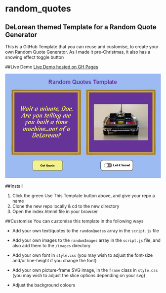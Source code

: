 # random_quotes
## DeLorean themed Template for a Random Quote Generator
This is a GitHub Template that you can reuse and customise, to create your own Random Quote Generator.
As I made it pre-Christmas, it also has a snowing effect toggle button

##Live Demo
[Live Demo hosted on GH Pages](https://davin2020.github.io/random_quotes)

![Screenshot of DeLorean themed Random Quotes Template](/images/screenshot_random_quotes.png)

##Install
1. Click the green Use This Template button above, and give your repo a name 
2. Clone the new repo locally & cd to the new directory
3. Open the index.htmml file in your browser

##Customise
You can customise this template in the following ways

- Add your own text/quotes to the `randomQuotes` array in the `script.js` file

- Add your own images to the `randomImages` array in the `script.js` file, and also add them to the `/images` directory

- Add your own font in `style.css` (you may wish to adjust the font-size and/or line-height if you change the font)

- Add your own picture-frame SVG image, in the `frame` class in `style.css` (you may wish to adjust the slice options depending on your svg)

- Adjust the background colours 

<!-- - Hide/remove the Snowing Toggle button -->
